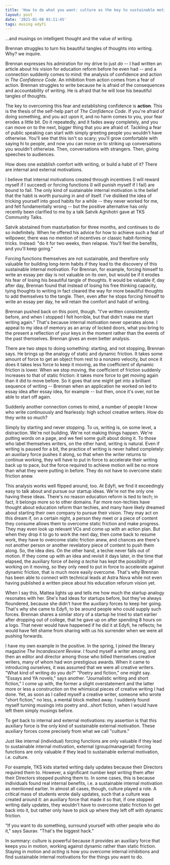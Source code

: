 ```yaml
---
title: 'How to do what you want: culture as the key to sustainable motivation'
layout: post
date: '2021-01-08 01:11:45'
tags: musing edyfi
---
```


...and musings on intelligent thought and the value of writing.

Brennan struggles to turn his beautiful tangles of thoughts into writing. Why? we inquire.

Brennan expresses his admiration for my drive to just *do* -- I had written an article about his vision for education reform before he even had -- and a connection suddenly comes to mind: the analysis of confidence and action in *The Confidence Code*. An inhibition from action comes from a fear of action. Brennan struggles to write because he is afraid of the consequences and accountability of writing. He is afraid that he will lose his beautiful tangles of thoughts.

The key to overcoming this fear and establishing confidence is **action**. This is the thesis of the self-help part of *The Confidence Code*. If you're afraid of doing something, and you act upon it, and no harm comes to you, your fear erodes a little bit. Do it repeatedly, and it fades away completely, and you can move on to the next, bigger thing that you are afraid of. Tackling a fear of public speaking can start with simply greeting people you wouldn't have otherwise. You'll see that this isn't so scary; you'll grow comfortable with saying hi to people, and now you can move on to striking up conversations you wouldn't otherwise. Then, conversations with strangers. Then, giving speeches to audiences.

How does one establish comfort with writing, or build a habit of it? There are internal and external motivations.

I believe that internal motivations created through incentives (I will reward myself if I succeed) or forcing functions (I will punish myself if I fail) are bound to fail. The only kind of sustainable internal motivation is the belief that the habit is worth pursuing in and of itself. I've disliked the idea of tricking yourself into good habits for a while -- they never worked for me, and felt fundamentally wrong -- but the positive alternative has only recently been clarified to me by a talk Satvik Agnihotri gave at TKS Community Talks.

Satvik abstained from masturbation for three months, and continues to do so indefinitely. When he offered his advice for how to achieve such a feat of willpower, there was no mention of incentives or classic habit-forming tricks. Instead: "do it for two weeks, then relapse. You'll feel the benefits, and you'll keep going."

Forcing functions themselves are not sustainable, and therefore only valuable for building long-term habits if they lead to the discovery of this sustainable internal motivation. For Brennan, for example, forcing himself to write an essay per day is not valuable on its own, but would be if it erodes his fear of losing his beautiful tangle of thoughts. It would be valuable if, day after day, Brennan found that instead of losing his free thinking capacity, tying thoughts to writing in fact cleared the way for more beautiful thoughts to add themselves to the tangle. Then, even after he stops forcing himself to write an essay per day, he will retain the comfort and habit of writing.

Brennan pushed back on this point, though. "I've written consistently before, and when I stopped I felt horrible, but that didn't make me start writing again." That's because internal motivation never operates alone. I appeal to my idea of memory as an array of locked doors, what you bring to the present a reflection of your keys in the moment rather than the events of the past themselves. Brennan gives an even better analysis.

There are two steps to doing something: starting, and not stopping, Brennan says. He brings up the analogy of static and dynamic friction. It takes some amount of force to get an object from rest to a nonzero velocity, but once it does it takes less force to keep it moving, as the coefficient of dynamic friction is lower. When we stop moving, the coefficient of friction suddenly increases to that of static friction: it takes more force to get moving again than it did to move before. So it goes that one might get into a brilliant sequence of writing -- Brennan when an application he worked on led to essay idea after essay idea, for example -- but then, once it's over, not be able to start off again.

Suddenly another connection comes to mind, a number of people I know who write continuously and fearlessly: high school creative writers. How do they write so much?

Simply by starting and never stopping. To us, writing is, on some level, a distraction. We're not building. We're not making things happen. We're putting words on a page, and we feel some guilt about doing it. To those who label themselves writers, on the other hand, writing is natural. Even if writing is paused for a bit, the practice of writing is never halted completely: an auxiliary force pushes it along, so that when the writer returns to continue working, they will have to put in force to accelerate their writing back up to pace, but the force required to achieve motion will be no more than what they were putting in before. They do not have to overcome static friction anew.

This analysis works well flipped around, too. At Edyfi, we find it exceedingly easy to talk about and pursue our startup ideas. We're not the only one having these ideas. There's no reason education reform is tied to tech; in fact, it belongs more so to other domains. Far more non-techies have thought about education reform than techies, and many have likely dreamed about starting their own company to pursue their vision. They may act on this dream if, on a certain night, a person they meet or a piece of content they consume allows them to overcome static friction and make progress. They may even look up relevant VCs and come up with an action plan. But when they drop it to go to work the next day, then come back to resume work, they have to overcome static friction anew, and chances are there's not another person or another revelatory piece of content to push them along. So, the idea dies. On the other hand, a techie never falls out of motion. If they come up with an idea and revisit it days later, in the time that elapsed, the auxiliary force of *being a techie* has kept the possibility of working on it moving, so they only need to put in force to accelerate against dynamic friction, that is much more easily overcome. That's why Brennan has been able to connect with technical leads at Astra Nova while not even having published a written piece about his education reforum vision yet.

When I say this, Mattea lights up and tells me how much the startup analogy resonates with her. She's had ideas for startups before, but they've always floundered, because she didn't have the auxiliary forces to keep her going. That's why she came to Edyfi, to be around people who could supply such forces. Brennan shares a similar story of a startup he tried to start earlier after dropping out of college, that he gave up on after spending 8 hours on a logo. That never would have happened if he did it at Edyfi, he reflects; he would have felt shame from sharing with us his surrender when we were all pushing forwards.

I have my own example in the positive. In the spring, I joined the literary magazine *The Incandescent Review*. I found myself a writer among, and then an editor and director among those who billed themselves creative writers, many of whom had won prestigious awards. When it came to introducing ourselves, it was assumed that we were all creative writers. "What kind of writing do you do?" "Poetry and fiction," one might say. "Essays and YA novels," says another. "Journalistic writing and short fiction," I come up with, the former a slight overstatement and the latter more or less a construction on the whimsical pieces of creative writing I had done. Yet, as soon as I called myself a creative writer, someone who wrote "short fiction," no less, a mental block melted away. I suddenly found myself turning musings into poetry and...short fiction, when I would have left them simply musings before.

To get back to internal and external motivations: my assertion is that this auxiliary force is the only kind of sustainable external motivation. These auxiliary forces come precisely from what we call "culture."

Just like internal (individual) forcing functions are only valuable if they lead to sustainable internal motivation, external (group/managerial) forcing functions are only valuable if they lead to sustainable external motivation, i.e. culture.

For example, TKS kids started writing daily updates because their Directors required them to. However, a significant number kept writing them after their Directors stopped pushing them to. In some cases, this is because individuals found real internal benefits, i.e. a sustainable internal motivation as mentioned earlier. In almost all cases, though, culture played a role. A critical mass of students wrote daily updates, such that a culture was created around it: an auxiliary force that made it so that, if one stopped writing daily updates, they wouldn't have to overcome static friction to get back into it, but rather only have to pick up where they left off with dynamic friction.

"If you want to do something, surround yourself with other people who do it," says Saurav. "That's the biggest hack."

In summary: culture is powerful because it provides an auxiliary force that keeps you in motion, working against dynamic rather than static friction. Staying in motion and *acting* is how you overcome internal inhibitions and find sustainable internal motivations for the things you want to do.